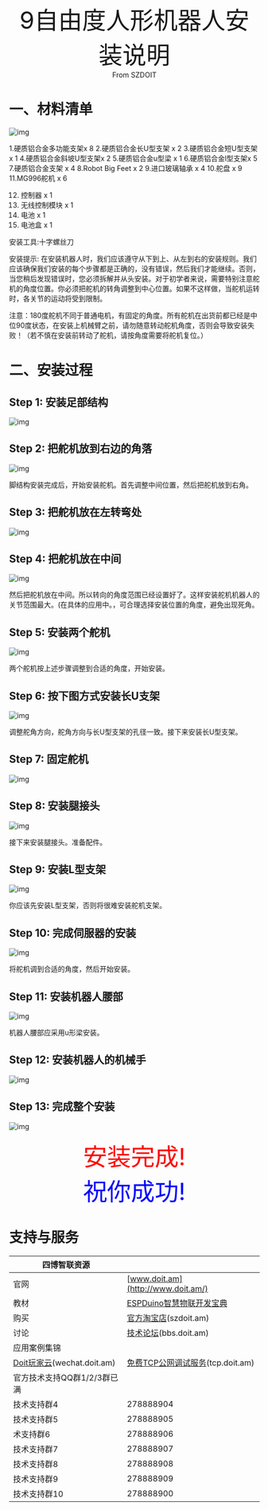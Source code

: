 <center><font size=10> 9自由度人形机器人安装说明 </center></font>
<center> From SZDOIT</center>



# 一、材料清单

![img](https://github.com/SmartArduino/zhdocs/raw/master/zhRobotArm/HumanoidRobot/9DOFRobot/wps25.jpg)

1.硬质铝合金多功能支架x 8
2.硬质铝合金长U型支架 x 2
3.硬质铝合金短U型支架 x 1
4.硬质铝合金斜坡U型支架x 2
5.硬质铝合金u型梁 x 1
6.硬质铝合金l型支架x 5
7.硬质铝合金支架 x 4
8.Robot Big Feet x 2
9.进口玻璃轴承 x 4
10.舵盘 x 9
11.MG996舵机 x 6

12. 控制器 x 1
13. 无线控制模块 x 1
14. 电池 x 1
15. 电池盒 x 1

安装工具:十字螺丝刀

安装提示:
	在安装机器人时，我们应该遵守从下到上、从左到右的安装规则。我们应该确保我们安装的每个步骤都是正确的，没有错误，然后我们才能继续。否则，当您稍后发现错误时，您必须拆解并从头安装。对于初学者来说，需要特别注意舵机的角度位置。你必须把舵机的转角调整到中心位置。如果不这样做，当舵机运转时，各关节的运动将受到限制。

注意：180度舵机不同于普通电机，有固定的角度。所有舵机在出货前都已经是中位90度状态，在安装上机械臂之前，请勿随意转动舵机角度，否则会导致安装失败！（若不慎在安装前转动了舵机，请按角度需要将舵机复位。）

# 二、安装过程

## Step 1: 安装足部结构

![img](https://github.com/SmartArduino/zhdocs/raw/master/zhRobotArm/HumanoidRobot/9DOFRobot/wps26.png) 

## Step 2: 把舵机放到右边的角落

![img](https://github.com/SmartArduino/zhdocs/raw/master/zhRobotArm/HumanoidRobot/9DOFRobot/wps27.png) 

脚结构安装完成后，开始安装舵机。首先调整中间位置，然后把舵机放到右角。

## Step 3: 把舵机放在左转弯处

![img](https://github.com/SmartArduino/zhdocs/raw/master/zhRobotArm/HumanoidRobot/9DOFRobot/wps28.png) 

## Step 4: 把舵机放在中间

![img](https://github.com/SmartArduino/zhdocs/raw/master/zhRobotArm/HumanoidRobot/9DOFRobot/wps29.png) 

然后把舵机放在中间。所以转向的角度范围已经设置好了。这样安装舵机机器人的关节范围最大。(在具体的应用中。，可合理选择安装位置的角度，避免出现死角。

## Step 5: 安装两个舵机

![img](https://github.com/SmartArduino/zhdocs/raw/master/zhRobotArm/HumanoidRobot/9DOFRobot/wps30.png) 

两个舵机按上述步骤调整到合适的角度，开始安装。

## Step 6: 按下图方式安装长U支架

![img](https://github.com/SmartArduino/zhdocs/raw/master/zhRobotArm/HumanoidRobot/9DOFRobot/wps31.png) 

调整舵角方向，舵角方向与长U型支架的孔径一致。接下来安装长U型支架。

## Step 7: 固定舵机

![img](https://github.com/SmartArduino/zhdocs/raw/master/zhRobotArm/HumanoidRobot/9DOFRobot/wps32.png) 

## Step 8: 安装腿接头

![img](https://github.com/SmartArduino/zhdocs/raw/master/zhRobotArm/HumanoidRobot/9DOFRobot/wps33.png) 

接下来安装腿接头。准备配件。

## Step 9: 安装L型支架

![img](https://github.com/SmartArduino/zhdocs/raw/master/zhRobotArm/HumanoidRobot/9DOFRobot/wps34.png) 

你应该先安装L型支架，否则将很难安装舵机支架。

## Step 10: 完成伺服器的安装

![img](https://github.com/SmartArduino/zhdocs/raw/master/zhRobotArm/HumanoidRobot/9DOFRobot/wps35.png) 

将舵机调到合适的角度，然后开始安装。

## Step 11: 安装机器人腰部

![img](https://github.com/SmartArduino/zhdocs/raw/master/zhRobotArm/HumanoidRobot/9DOFRobot/wps36.png) 

机器人腰部应采用u形梁安装。

## Step 12: 安装机器人的机械手

![img](https://github.com/SmartArduino/zhdocs/raw/master/zhRobotArm/HumanoidRobot/9DOFRobot/wps37.png) 

## Step 13: 完成整个安装

![img](https://github.com/SmartArduino/zhdocs/raw/master/zhRobotArm/HumanoidRobot/9DOFRobot/wps38.png) 

 <center> <font size=10 color= red>安装完成!</center></font>
<center><font size=10 color=blue>祝你成功! </center></font>







# 支持与服务

| 四博智联资源                                        |                                                              |
| --------------------------------------------------- | ------------------------------------------------------------ |
| 官网                                                | [www.doit.am](http://www.doit.am/)                           |
| 教材                                                | [ESPDuino智慧物联开发宝典](https://item.taobao.com/item.htm?spm=a1z10.3-c.w4002-7420449993.9.Bgp1Ll&id=520583000610) |
| 购买                                                | [官方淘宝店](https://szdoit.taobao.com/)(szdoit.am)          |
| 讨论                                                | [技术论坛](http://bbs.doit.am/forum.php)(bbs.doit.am)        |
| 应用案例集锦                                        |                                                              |
| [Doit玩家云](http://wechat.doit.am)(wechat.doit.am) | [免费TCP公网调试服务](http://tcp.doit.am)(tcp.doit.am)       |
| 官方技术支持QQ群1/2/3群已满                         |                                                              |
| 技术支持群4                                         | 278888904                                                    |
| 技术支持群5                                         | 278888905                                                    |
| 术支持群6                                           | 278888906                                                    |
| 技术支持群7                                         | 278888907                                                    |
| 技术支持群8                                         | 278888908                                                    |
| 技术支持群9                                         | 278888909                                                    |
| 技术支持群10                                        | 278888900                                                    |